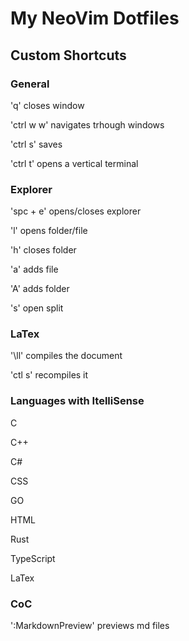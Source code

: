 # My NeoVim Dotfiles

## Custom Shortcuts

### General

'q' closes window

'ctrl w w' navigates trhough windows

'ctrl s' saves

'ctrl t' opens a vertical terminal

### Explorer

'spc + e'  opens/closes explorer

'l' opens folder/file

'h' closes folder

'a' adds file

'A' adds folder

's' open split

### LaTex

'\ll' compiles the document

'ctl s' recompiles it

### Languages with ItelliSense

 C

 C++

 C#

 CSS

 GO

 HTML

 Rust

 TypeScript

 LaTex

### CoC 

':MarkdownPreview' previews md files

